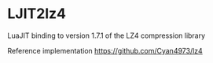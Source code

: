 # LJIT2lz4
LuaJIT binding to version 1.7.1 of the LZ4 compression library

Reference implementation
https://github.com/Cyan4973/lz4
